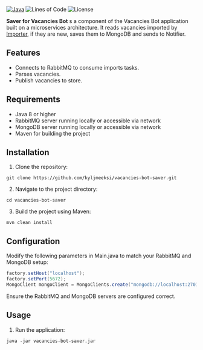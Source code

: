 [![Java](https://img.shields.io/badge/Java-8%2B-orange)](https://www.oracle.com/java/)
![Lines of Code](https://img.shields.io/badge/lines_of_code-509-green)
![License](https://img.shields.io/badge/license-MIT-blue)

**Saver for Vacancies Bot** s a component of the Vacancies Bot application built on a microservices architecture. It reads vacancies imported by [Importer](https://github.com/kyljmeeski/vacancies-bot-importer), if they are new, saves them to MongoDB and sends to Notifier.
## Features
- Connects to RabbitMQ to consume imports tasks.
- Parses vacancies.
- Publish vacancies to store.

## Requirements
- Java 8 or higher
- RabbitMQ server running locally or accessible via network
- MongoDB server running locally or accessible via network
- Maven for building the project

## Installation
1. Clone the repository:
```shell
git clone https://github.com/kyljmeeksi/vacancies-bot-saver.git
```
2. Navigate to the project directory:
```shell
cd vacancies-bot-saver 
```
3. Build the project using Maven:
```shell
mvn clean install
```

## Configuration
Modify the following parameters in Main.java to match your RabbitMQ and MongoDB setup:
```java
factory.setHost("localhost");
factory.setPort(5672);
MongoClient mongoClient = MongoClients.create("mongodb://localhost:27017");
```
Ensure the RabbitMQ and MongoDB servers are configured correct.

## Usage
1. Run the application:
```shell
java -jar vacancies-bot-saver.jar
```

